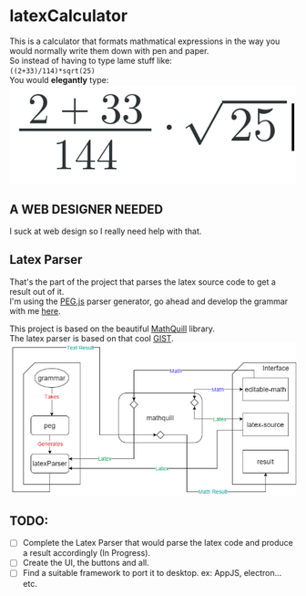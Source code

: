 # latexCalculator
This is a calculator that formats mathmatical expressions in the way you would normally write them down with pen and paper. </br>
So instead of having to type lame stuff like: </br>
`((2+33)/114)*sqrt(25)` </br>
You would **elegantly** type: </br>
![Alt text](/latex.png?raw=true "Latex Math")
</br>

## A WEB DESIGNER NEEDED
I suck at web design so I really need help with that.

## Latex Parser
That's the part of the project that parses the latex source code to get a result out of it. </br>
I'm using the [PEG.js](http://pegjs.org/) parser generator, go ahead and develop the grammar with me [here](http://peg.arcanis.fr/1eni3A/).

This project is based on the beautiful [MathQuill](https://github.com/mathquill/mathquill) library. </br>
The latex parser is based on that cool [GIST](https://gist.github.com/karoltarasiuk/9c73df20ca44686fb32d). </br>
![Alt text](/structure.png?raw=true "Structure")
</br>

## TODO:
* [ ] Complete the Latex Parser that would parse the latex code and produce a result accordingly (In Progress).
* [ ] Create the UI, the buttons and all.
* [ ] Find a suitable framework to port it to desktop. ex: AppJS, electron... etc.
